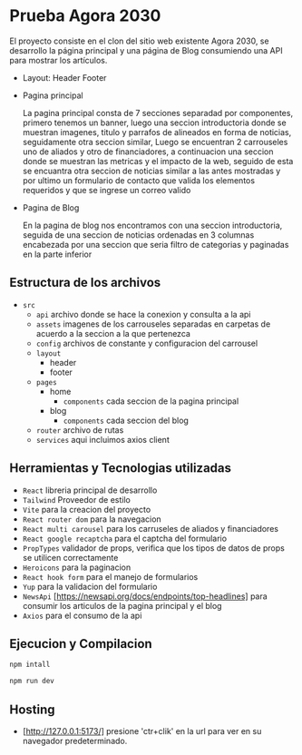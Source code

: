 # Prueba Agora 2030

 El proyecto consiste en el clon del sitio web existente Agora 2030, se desarrollo la página principal y una página de Blog consumiendo una API para mostrar los artículos.

- Layout: Header Footer
- Pagina principal
  
     La pagina principal consta de 7 secciones separadad por componentes, primero tenemos un banner, luego una seccion introductoria donde se muestran imagenes, titulo y parrafos de alineados en forma de noticias, seguidamente otra seccion similar, Luego se encuentran 2 carrouseles uno de aliados y otro de financiadores, a continuacion una seccion donde se muestran las metricas y el impacto de la web, seguido de esta se encuantra otra seccion de noticias similar a las antes mostradas y por ultimo un formulario de contacto que valida los elementos requeridos y que se ingrese un correo valido
- Pagina de Blog

     En la pagina de blog nos encontramos con una seccion introductoria, seguida de una seccion de noticias ordenadas en 3 columnas encabezada por una seccion que seria filtro de categorias y paginadas en la parte inferior

## Estructura de los archivos

- `src`
    - `api` archivo donde se hace la conexion y consulta a la api
    - `assets` imagenes de los carrouseles separadas en carpetas de acuerdo a la seccion a la que pertenezca
    - `config` archivos de constante y configuracion del carrousel
    - `layout`
      - header
      - footer
    - `pages`
      - home
        - `components` cada seccion de la pagina principal
      - blog
        - `components` cada seccion del blog
  - `router` archivo de rutas
  - `services` aqui incluimos axios client

## Herramientas y Tecnologias utilizadas

- `React` libreria principal de desarrollo
- `Tailwind` Proveedor de estilo
- `Vite` para la creacion del proyecto
- `React router dom` para la navegacion
- `React multi carousel` para los carruseles de aliados y financiadores
- `React google recaptcha` para el captcha del formulario
- `PropTypes` validador de props, verifica que los tipos de datos de props se utilicen correctamente
- `Heroicons` para la paginacion
- `React hook form` para el manejo de formularios
- `Yup` para la validacion del formulario
- `NewsApi` [https://newsapi.org/docs/endpoints/top-headlines] para consumir los articulos de la pagina principal y el blog
- `Axios` para el consumo de la api

## Ejecucion y Compilacion

```sh
npm intall
```

```sh
npm run dev
 ```

## Hosting

- [http://127.0.0.1:5173/]  presione 'ctr+clik' en la url para ver en su navegador predeterminado.
